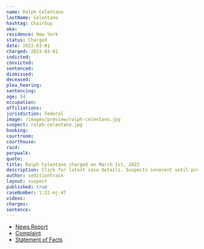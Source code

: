 ```yaml
---
name: Ralph Celentano
lastName: Celentano
hashtag: ChairGuy
aka:
residence: New York
status: Charged
date: 2022-03-01
charged: 2022-03-01
indicted:
convicted:
sentenced:
dismissed:
deceased:
plea_hearing:
sentencing:
age: 54
occupation:
affiliations:
jurisdiction: Federal
image: /images/preview/ralph-celentano.jpg
suspect: ralph-celentano.jpg
booking:
courtroom:
courthouse:
raid:
perpwalk:
quote:
title: Ralph Celentano charged on March 1st, 2022
description: Click for latest case details. Suspects innocent until proven guilty.
author: seditiontrack
layout: suspect
published: true
caseNumber: 1:22-mj-47
videos:
charges:
sentence:
---
```

- [News Report](https://www.nbcnews.com/politics/trump-supporter-blind-sided-capitol-cop-jan-6-arrested-fbi-rcna19330)
- [Complaint](https://www.justice.gov/usao-dc/case-multi-defendant/file/1481346/download)
- [Statement of Facts](https://www.justice.gov/usao-dc/case-multi-defendant/file/1481351/download)
